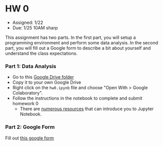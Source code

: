 # HW 0

* Assigned: 1/22
* Due: 1/25 10AM sharp

This assignment has two parts. In the first part, you will setup a programming environment and perform some data analysis. In the second part, you will fill out a Google form to describe a bit about yourself and understand the class expectations.

### Part 1: Data Analysis


* Go to this [Google Drive folder](https://drive.google.com/drive/folders/1rkPG821CrLfHWkcYJQIqHhqdIEljakDM?usp=sharing)
* Copy it to your own Google Drive
* Right click on the `hw0.ipynb` file and choose "Open With > Google Colaboratory".
* Follow the instructions in the notebook to complete and submit homework 0
   * There are [numerous resources](https://www.google.com/search?q=jupyter%20tutorial) that can introduce you to Jupyter Notebook.


### Part 2: Google Form

Fill out [this google form](https://forms.gle/sDszNnsVzDwSi5LBA)

